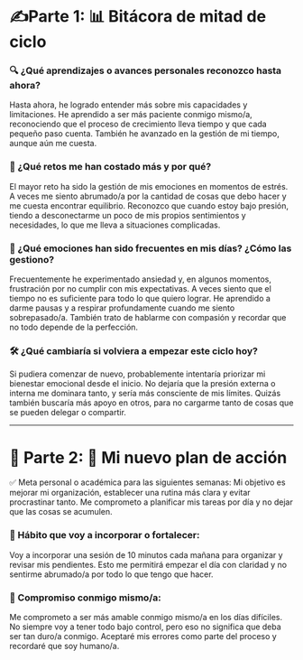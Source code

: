 # ✍️Parte 1: 📊 Bitácora de mitad de ciclo
### 🔍 ¿Qué aprendizajes o avances personales reconozco hasta ahora?
Hasta ahora, he logrado entender más sobre mis capacidades y limitaciones. He aprendido a ser más paciente conmigo mismo/a, reconociendo que el proceso de crecimiento lleva tiempo y que cada pequeño paso cuenta. También he avanzado en la gestión de mi tiempo, aunque aún me cuesta.

### 💼 ¿Qué retos me han costado más y por qué?
El mayor reto ha sido la gestión de mis emociones en momentos de estrés. A veces me siento abrumado/a por la cantidad de cosas que debo hacer y me cuesta encontrar equilibrio. Reconozco que cuando estoy bajo presión, tiendo a desconectarme un poco de mis propios sentimientos y necesidades, lo que me lleva a situaciones complicadas.

### 🧠 ¿Qué emociones han sido frecuentes en mis días? ¿Cómo las gestiono?
Frecuentemente he experimentado ansiedad y, en algunos momentos, frustración por no cumplir con mis expectativas. A veces siento que el tiempo no es suficiente para todo lo que quiero lograr. He aprendido a darme pausas y a respirar profundamente cuando me siento sobrepasado/a. También trato de hablarme con compasión y recordar que no todo depende de la perfección.

### 🛠️ ¿Qué cambiaría si volviera a empezar este ciclo hoy?
Si pudiera comenzar de nuevo, probablemente intentaría priorizar mi bienestar emocional desde el inicio. No dejaría que la presión externa o interna me dominara tanto, y sería más consciente de mis límites. Quizás también buscaría más apoyo en otros, para no cargarme tanto de cosas que se pueden delegar o compartir.

---

# 🚀 Parte 2: 🎯 Mi nuevo plan de acción
✅ Meta personal o académica para las siguientes semanas:
Mi objetivo es mejorar mi organización, establecer una rutina más clara y evitar procrastinar tanto. Me comprometo a planificar mis tareas por día y no dejar que las cosas se acumulen.

### 🔁 Hábito que voy a incorporar o fortalecer:
Voy a incorporar una sesión de 10 minutos cada mañana para organizar y revisar mis pendientes. Esto me permitirá empezar el día con claridad y no sentirme abrumado/a por todo lo que tengo que hacer.

### 🌈 Compromiso conmigo mismo/a:
Me comprometo a ser más amable conmigo mismo/a en los días difíciles. No siempre voy a tener todo bajo control, pero eso no significa que deba ser tan duro/a conmigo. Aceptaré mis errores como parte del proceso y recordaré que soy humano/a.

